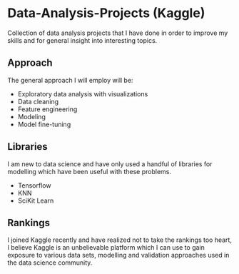 # Data-Analysis-Projects (Kaggle)
Collection of data analysis projects that I have done in order to improve my skills and for general insight into interesting topics.

## Approach
The general approach I will employ will be:

- Exploratory data analysis with visualizations
- Data cleaning
- Feature engineering
- Modeling 
- Model fine-tuning

## Libraries
I am new to data science and have only used a handful of libraries for modelling which have been useful with these problems.

- Tensorflow
- KNN
- SciKit Learn

## Rankings
I joined Kaggle recently and have realized not to take the rankings too heart, I believe Kaggle is an unbelievable platform which 
I can use to gain exposure to various data sets, modelling and validation approaches used in the data science community.

